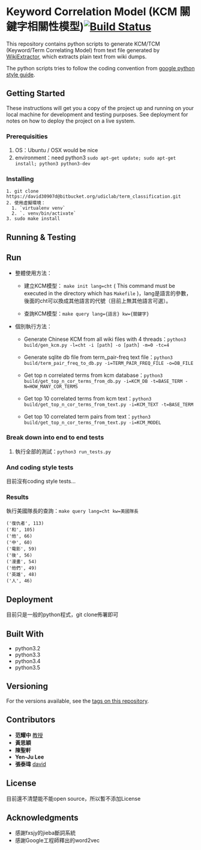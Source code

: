 # Keyword Correlation Model (KCM 關鍵字相關性模型)[![Build Status](https://travis-ci.com/UDICatNCHU/KCM.svg?token=XRWFynWvo8Gsjgh9wqTN&branch=master)](https://travis-ci.com/UDICatNCHU/KCM)

This repository contains python scripts to generate KCM/TCM (Keyword/Term Correlating Model) from text file generated by [WikiExtractor](https://github.com/attardi/wikiextractor), which extracts plain text from wiki dumps.  

The python scripts tries to follow the coding convention from [google python style guide](https://google.github.io/styleguide/pyguide.html).


## Getting Started

These instructions will get you a copy of the project up and running on your local machine for development and testing purposes. See deployment for notes on how to deploy the project on a live system.

### Prerequisities

1. OS：Ubuntu / OSX would be nice
2. environment：need python3 `sudo apt-get update; sudo apt-get install; python3 python3-dev`

### Installing

```
1. git clone https://david30907d@bitbucket.org/udiclab/term_classification.git
2. 使用虛擬環境：
  1. `virtualenv venv`
  2. `. venv/bin/activate`
3. sudo make install
```


## Running & Testing

## Run

* 整體使用方法：
  * 建立KCM模型： `make init lang=cht` ( This command must be executed in the directory which has `Makefile` )，lang是語言的參數，後面的cht可以換成其他語言的代號（目前上無其他語言可選）。

  * 查詢KCM模型：`make query lang={語言} kw={關鍵字}`
* 個別執行方法：
  * Generate Chinese KCM from all wiki files with 4 threads：`python3 build/gen_kcm.py -l=cht -i [path] -o [path] -m=0 -tc=4`

  * Generate sqlite db file from term_pair-freq text file：`python3 build/term_pair_freq_to_db.py -i=TERM_PAIR_FREQ_FILE -o=DB_FILE`

  * Get top n correlated terms from kcm database：`python3 build/get_top_n_cor_terms_from_db.py -i=KCM_DB -t=BASE_TERM -N=HOW_MANY_COR_TERMS`


  * Get top 10 correlated terms from kcm text：`python3 build/get_top_n_cor_terms_from_text.py -i=KCM_TEXT -t=BASE_TERM`

  * Get top 10 correlated term pairs from text：`python3 build/get_top_n_cor_terms_from_text.py -i=KCM_MODEL`




### Break down into end to end tests


1. 執行全部的測試：`python3 run_tests.py`

### And coding style tests

目前沒有coding style tests...

### Results

執行美國隊長的查詢：`make query lang=cht kw=美國隊長`
```
('復仇者', 113)
('和', 105)
('他', 66)
('中', 60)
('電影', 59)
('後', 56)
('漫畫', 54)
('他們', 49)
('英雄', 48)
('人', 46)

```

## Deployment

目前只是一般的python程式，git clone佈署即可

## Built With

* python3.2
* python3.3
* python3.4
* python3.5

## Versioning

For the versions available, see the [tags on this repository](https://github.com/david30907d/KCM/releases).

## Contributors

* **范耀中** [教授](http://web.nchu.edu.tw/~yfan/)
* **黃思穎**
* **陳聖軒**
* **Yen-Ju Lee**
* **張泰瑋** [david](https://github.com/david30907d)

## License

目前還不清楚能不能open source，所以暫不添加License

## Acknowledgments

* 感謝fxsjy的jieba斷詞系統
* 感謝Google工程師釋出的word2vec
